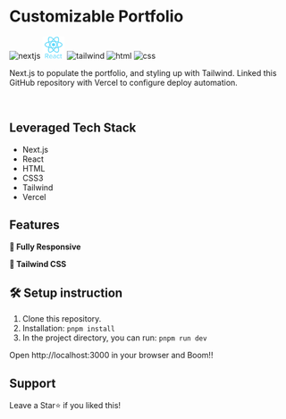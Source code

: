 # Customizable Portfolio

<p align="left">
  <img src="https://github.com/kuri-sun/customizable-portfolio/assets/62743644/ca047077-f3e7-41f3-a5bb-4cb6d398f5b4" alt="nextjs" width="40" height="40"/>
  <img src="https://raw.githubusercontent.com/devicons/devicon/master/icons/react/react-original-wordmark.svg" alt="react" width="40" height="40"/>
  <img src="https://github.com/kuri-sun/customizable-portfolio/assets/62743644/7990baf8-9382-4d8c-bc56-54669bb3b0f7" alt="tailwind" width="40" height="40"/>
  <img src="https://github.com/kuri-sun/customizable-portfolio/assets/62743644/f57c1133-380b-41c8-8a77-5253e59d8656" alt="html" width="40" height="40"/>
  <img src="https://github.com/kuri-sun/customizable-portfolio/assets/62743644/019d0338-9f2c-4beb-9391-d7bc19368428" alt="css" width="40" height="40"/>
</p>

Next.js to populate the portfolio, and styling up with Tailwind.
Linked this GitHub repository with Vercel to configure deploy automation.

<br/>

## Leveraged Tech Stack

- Next.js
- React
- HTML
- CSS3
- Tailwind
- Vercel

## Features

**📱 Fully Responsive**

**🎨 Tailwind CSS**

## 🛠 Setup instruction

1. Clone this repository.
2. Installation: `pnpm install`
3. In the project directory, you can run: `pnpm run dev`

Open http://localhost:3000 in your browser and Boom!!

## Support

Leave a Star⭐ if you liked this!
